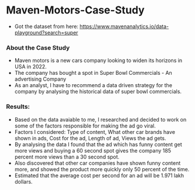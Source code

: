 # Maven-Motors-Case-Study
- Got the dataset from here: https://www.mavenanalytics.io/data-playground?search=super

### About the Case Study
- Maven motors is a new cars company looking to widen its horizons in USA in 2022.
- The company has bought a spot in Super Bowl Commercials - An advertising Company
- As an analyst, I have to recommend a data driven strategy for the company by analysing the historical data of super bowl commercials.

### Results:
- Based on the data avaiable to me, I researched and decided to work on some of the factors responsible for making the ad go viral.
- Factors I considered: Type of content, What other car brands have shown in ads, Cost for the ad, Length of ad, Views the ad gets.
- By analysing the data I found that the ad which has funny content get more views and buying a 60 second spot gives the company 185 percent more views than a 30 second spot.
- Also discovered that other car companies have shown funny content more, and showed the product more quickly only 50 percent of the time.
- Estimated that the average cost per second for an ad will be 1.971 lakh dollars.
